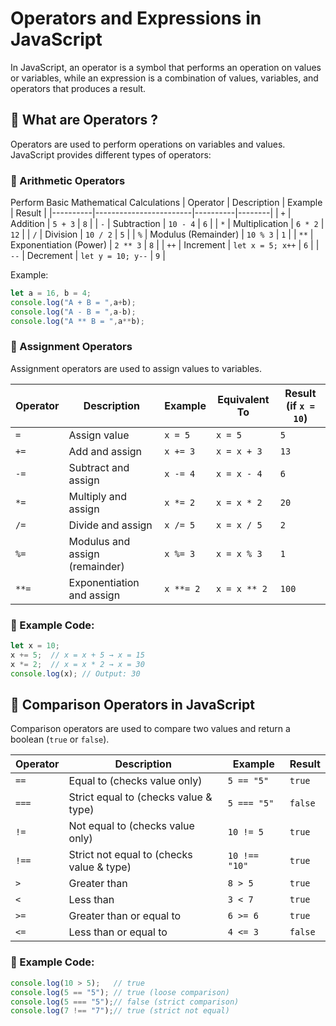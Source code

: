 # Operators and Expressions in JavaScript
In JavaScript, an operator is a symbol that performs an operation on values or variables, while an expression is a combination of values, variables, and operators that produces a result.


## 📌 What are Operators ?
Operators are used to perform operations on variables and values. JavaScript provides different types of operators:

### 🔹 Arithmetic Operators
Perform Basic Mathematical Calculations
| Operator | Description            | Example  | Result |
|----------|------------------------|----------|--------|
| `+`      | Addition               | `5 + 3`  | `8`    |
| `-`      | Subtraction            | `10 - 4` | `6`    |
| `*`      | Multiplication         | `6 * 2`  | `12`   |
| `/`      | Division               | `10 / 2` | `5`    |
| `%`      | Modulus (Remainder)    | `10 % 3` | `1`    |
| `**`     | Exponentiation (Power) | `2 ** 3` | `8`    |
| `++`     | Increment              | `let x = 5; x++` | `6` |
| `--`     | Decrement              | `let y = 10; y--` | `9` |

Example:
```js
let a = 16, b = 4;
console.log("A + B = ",a+b);
console.log("A - B = ",a-b);
console.log("A ** B = ",a**b);
```

### 🔹 Assignment Operators
Assignment operators are used to assign values to variables.

| Operator | Description                    | Example          | Equivalent To  | Result (if `x = 10`) |
|----------|--------------------------------|------------------|---------------|------------------|
| `=`      | Assign value                   | `x = 5`          | `x = 5`       | `5`              |
| `+=`     | Add and assign                 | `x += 3`         | `x = x + 3`   | `13`             |
| `-=`     | Subtract and assign            | `x -= 4`         | `x = x - 4`   | `6`              |
| `*=`     | Multiply and assign            | `x *= 2`         | `x = x * 2`   | `20`             |
| `/=`     | Divide and assign              | `x /= 5`         | `x = x / 5`   | `2`              |
| `%=`     | Modulus and assign (remainder) | `x %= 3`         | `x = x % 3`   | `1`              |
| `**=`    | Exponentiation and assign      | `x **= 2`        | `x = x ** 2`  | `100`            |

### 🔹 Example Code:
```js
let x = 10;
x += 5;  // x = x + 5 → x = 15
x *= 2;  // x = x * 2 → x = 30
console.log(x); // Output: 30
```

## 📌 Comparison Operators in JavaScript  

Comparison operators are used to compare two values and return a boolean (`true` or `false`).

| Operator | Description                         | Example        | Result |
|----------|-------------------------------------|---------------|--------|
| `==`     | Equal to (checks value only)       | `5 == "5"`    | `true` |
| `===`    | Strict equal to (checks value & type) | `5 === "5"`   | `false` |
| `!=`     | Not equal to (checks value only)   | `10 != 5`     | `true` |
| `!==`    | Strict not equal to (checks value & type) | `10 !== "10"` | `true` |
| `>`      | Greater than                       | `8 > 5`       | `true` |
| `<`      | Less than                          | `3 < 7`       | `true` |
| `>=`     | Greater than or equal to           | `6 >= 6`      | `true` |
| `<=`     | Less than or equal to              | `4 <= 3`      | `false` |

### 🔹 Example Code:
```js
console.log(10 > 5);   // true
console.log(5 == "5"); // true (loose comparison)
console.log(5 === "5");// false (strict comparison)
console.log(7 !== "7");// true (strict not equal)

